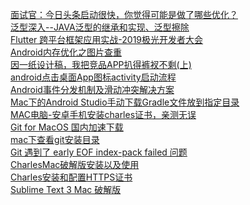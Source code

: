 [面试官：今日头条启动很快，你觉得可能是做了哪些优化？](https://juejin.im/post/5d95f4a4f265da5b8f10714b)<br>
[泛型深入--JAVA泛型的继承和实现、泛型擦除](https://www.cnblogs.com/lihaoyang/p/7104293.html)<br>
[Flutter 跨平台框架应用实战-2019极光开发者大会](https://juejin.im/post/5dac428af265da5ba838f476)<br>
[Android内存优化之图片查重](https://blog.csdn.net/cicilover/article/details/90296527)<br>
[因一纸设计稿，我把竞品APP扒得裤衩不剩(上)](https://juejin.im/post/5dc407516fb9a04ab462a166)<br>
[android点击桌面App图标activity启动流程](https://www.cnblogs.com/mingfeng002/p/10330995.html)<br>
[Android事件分发机制及滑动冲突解决方案](https://www.jianshu.com/p/d82f426ba8f7)<br>
[Mac下的Android Studio手动下载Gradle文件放到指定目录](https://blog.csdn.net/u011046452/article/details/107529346)<br>
[MAC电脑-安卓手机安装charles证书，亲测无误](https://www.jianshu.com/p/980a4a4e3007?utm_campaign=maleskine&utm_content=note&utm_medium=seo_notes&utm_source=recommendation)<br>
[Git for MacOS 国内加速下载](https://www.newbe.pro/Mirrors/Mirrors-Git-For-MacOS/)<br>
[mac下查看git安装目录](https://blog.csdn.net/kezheng210/article/details/60746340/)<br>
[Git 遇到了 early EOF index-pack failed 问题](https://www.cnblogs.com/lxwphp/p/11064336.html)<br>
[CharlesMac破解版安装以及使用](https://www.jianshu.com/p/96b7e173f255)<br>
[Charles安装和配置HTTPS证书](https://www.jianshu.com/p/6aa52610c11f)<br>
[Sublime Text 3 Mac 破解版](https://www.jianshu.com/p/52fea69c2c0b)

